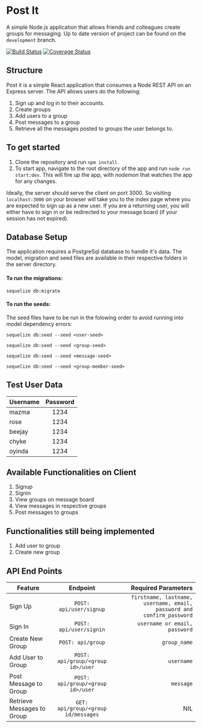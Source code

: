 # Post It
A simple Node.js application that allows friends and colleagues create groups for messaging. Up to date version of project can be found on the `development` branch.

[![Build Status](https://travis-ci.org/mazma1/post-it.svg?branch=development)](https://travis-ci.org/mazma1/post-it)
[![Coverage Status](https://coveralls.io/repos/github/mazma1/post-it/badge.svg?branch=chore%2Ftest)](https://coveralls.io/github/mazma1/post-it?branch=chore%2Ftest)

## Structure
Post it is a simple React application that consumes a Node REST API on an Express server. The API allows users do the following:
1. Sign up and log in to their accounts.
2. Create groups 
3. Add users to a group
4. Post messages to a group
5. Retrieve all the messages posted to groups the user belongs to.


## To get started
1. Clone the repository and run `npm install`. 
2. To start app, navigate to the root directory of the app and run  `node run start:dev`.
This will fire up the app, with *nodemon* that watches the app for any changes.

Ideally, the server should serve the client on port 3000. So visiting `localhost:3000` on your browser will take you to the index page where you are expected to sign up as a new user. If you are a returning user, you will either have to sign in or be redirected to your message board (if your session has not expired).


## Database Setup
The application requires a PostgreSql database to handle it's data. The model, migration and seed files are available in their respective folders in the server directory. 

#### To run the migrations:
`sequelize db:migrate`

#### To run the seeds:
The seed files have to be run in the folowing order to avoid running into model dependency errors:

`sequelize db:seed --seed <user-seed>`

`sequelize db:seed --seed <group-seed>`

`sequelize db:seed --seed <message-seed>`

`sequelize db:seed --seed <group-member-seed>`


## Test User Data

| Username      | Password  |
| ------------- |:---------:| 
| mazma         | 1234      | 
| rose          | 1234      | 
| beejay        | 1234      |  
| chyke         | 1234      | 
| oyinda        | 1234      | 


## Available Functionalities on Client
1. Signup
2. Signin
3. View groups on message board
4. View messages in respective groups
5. Post messages to groups


## Functionalities still being implemented
1. Add user to group
2. Create new group



## API End Points

| Feature          | Endpoint                  | Required Parameters                                                  |
| ---------------- |:-------------------------:| --------------------------------------------------------------------:|
| Sign Up          | `POST: api/user/signup`   | `firstname, lastname, username, email, password and confirm_password`|
| Sign In          | `POST: api/user/signin`   |  `username or email, password`                                       |
| Create New Group | `POST: api/group`         |  `group_name`                                                        |
| Add User to Group| `POST: api/group/<group id>/user`|  `username`                                                   |
| Post Message to Group| `POST: api/group/<group id>/user`|  `message`                                                |
| Retrieve Messages to Group| `GET: api/group/<group id/messages`|  NIL                                               |

